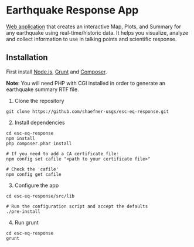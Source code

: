 Earthquake Response App
=======================

[Web application](https://bayquakealliance.org/response/) that creates an interactive Map, Plots, and Summary for any earthquake using real-time/historic data. It helps you visualize, analyze and collect information to use in talking points and scientific response.

## Installation

First install [Node.js](https://nodejs.org/), [Grunt](https://gruntjs.com) and [Composer](https://getcomposer.org/).

**Note**: You will need PHP with CGI installed in order to generate an earthquake summary RTF file.

1. Clone the repository

```
git clone https://github.com/shaefner-usgs/esc-eq-response.git
```

2. Install dependencies

```
cd esc-eq-response
npm install
php composer.phar install

# If you need to add a CA certificate file:
npm config set cafile "<path to your certificate file>"

# Check the 'cafile'
npm config get cafile
```

3. Configure the app

```
cd esc-eq-response/src/lib

# Run the configuration script and accept the defaults
./pre-install
```

4. Run grunt

```
cd esc-eq-response
grunt
```
